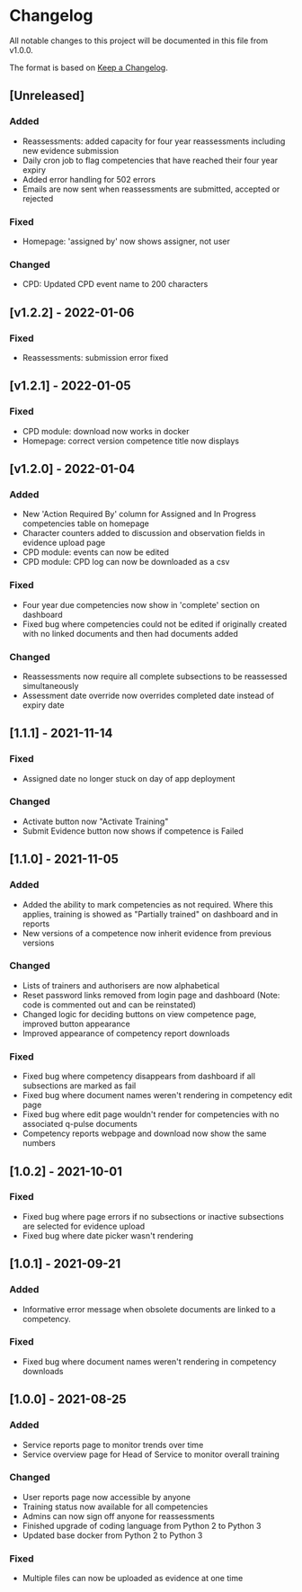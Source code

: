 # Changelog
All notable changes to this project will be documented in this file from v1.0.0.

The format is based on [Keep a Changelog](https://keepachangelog.com/en/1.0.0/).

## [Unreleased]

### Added
- Reassessments: added capacity for four year reassessments including new evidence submission
- Daily cron job to flag competencies that have reached their four year expiry
- Added error handling for 502 errors
- Emails are now sent when reassessments are submitted, accepted or rejected
### Fixed
- Homepage: 'assigned by' now shows assigner, not user
### Changed
- CPD: Updated CPD event name to 200 characters

## [v1.2.2] - 2022-01-06
### Fixed
- Reassessments: submission error fixed

## [v1.2.1] - 2022-01-05
### Fixed
- CPD module: download now works in docker
- Homepage: correct version competence title now displays

## [v1.2.0] - 2022-01-04
### Added
- New 'Action Required By' column for Assigned and In Progress competencies table on homepage
- Character counters added to discussion and observation fields in evidence upload page
- CPD module: events can now be edited
- CPD module: CPD log can now be downloaded as a csv
### Fixed
- Four year due competencies now show in 'complete' section on dashboard
- Fixed bug where competencies could not be edited if originally created with no linked documents and then had documents added
### Changed
- Reassessments now require all complete subsections to be reassessed simultaneously
- Assessment date override now overrides completed date instead of expiry date

## [1.1.1] - 2021-11-14
### Fixed
- Assigned date no longer stuck on day of app deployment
### Changed
- Activate button now "Activate Training"
- Submit Evidence button now shows if competence is Failed

## [1.1.0] - 2021-11-05
### Added
- Added the ability to mark competencies as not required. Where this applies, training is showed as "Partially trained" 
  on dashboard and in reports
- New versions of a competence now inherit evidence from previous versions
### Changed
- Lists of trainers and authorisers are now alphabetical
- Reset password links removed from login page and dashboard (Note: code is commented out and can be reinstated)
- Changed logic for deciding buttons on view competence page, improved button appearance
- Improved appearance of competency report downloads
### Fixed
- Fixed bug where competency disappears from dashboard if all subsections are marked as fail
- Fixed bug where document names weren't rendering in competency edit page
- Fixed bug where edit page wouldn't render for competencies with no associated q-pulse documents
- Competency reports webpage and download now show the same numbers

## [1.0.2] - 2021-10-01
### Fixed
- Fixed bug where page errors if no subsections or inactive subsections are selected for evidence upload
- Fixed bug where date picker wasn't rendering

## [1.0.1] - 2021-09-21
### Added
- Informative error message when obsolete documents are linked to a competency.
### Fixed
- Fixed bug where document names weren't rendering in competency downloads

## [1.0.0] - 2021-08-25
### Added
- Service reports page to monitor trends over time
- Service overview page for Head of Service to monitor overall training
### Changed
- User reports page now accessible by anyone
- Training status now available for all competencies
- Admins can now sign off anyone for reassessments
- Finished upgrade of coding language from Python 2 to Python 3
- Updated base docker from Python 2 to Python 3
### Fixed
- Multiple files can now be uploaded as evidence at one time